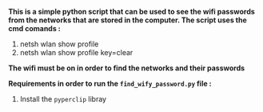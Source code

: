 **This is a simple python script that can be used to see the wifi passwords from the networks that are stored in the computer. The script uses the cmd comands :**
1. netsh wlan show profile
2. netsh wlan show profile <networs name> key=clear

**The wifi must be on in order to find the networks and their passwords**
  
**Requirements in order to run the `find_wify_password.py`  file :**
  1. Install the `pyperclip` libray 
